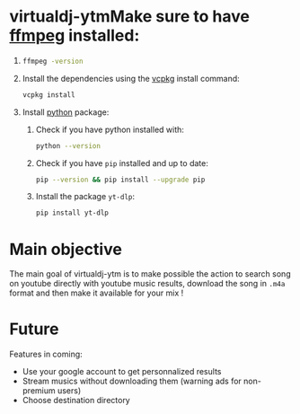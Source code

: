 # virtualdj-ytmMake sure to have [ffmpeg](https://www.ffmpeg.org/download.html "Download ffmpeg") installed:

1. ```bash
   ffmpeg -version
   ```
2. Install the dependencies using the [vcpkg](https://vcpkg.io/en/ "vcpkg home page") install command:
   ```bash
   vcpkg install
   ```
3. Install [python](https://www.python.org/downloads/ "Download python") package:
   1. Check if you have python installed with:

      ```bash
      python --version
      ```
   2. Check if you have `pip` installed and up to date:

      ```bash
      pip --version && pip install --upgrade pip
      ```
   3. Install the package `yt-dlp`:

      ```bash
      pip install yt-dlp
      ```

# Main objective

The main goal of virtualdj-ytm is to make possible the action to search song on youtube directly with youtube music results, download the song in `.m4a` format and then make it available for your mix !

# Future

Features in coming:

* Use your google account to get personnalized results
* Stream musics without downloading them (warning ads for non-premium users)
* Choose destination directory

